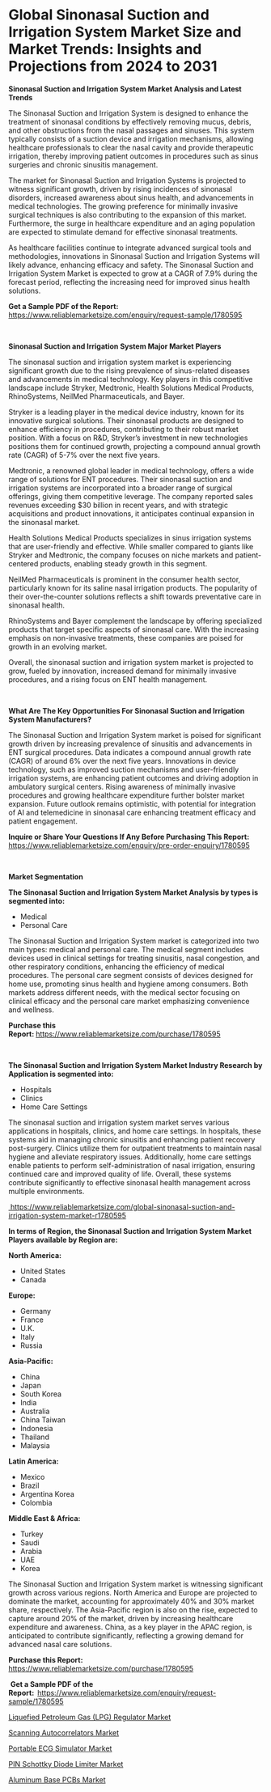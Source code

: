 <p><h1>Global Sinonasal Suction and Irrigation System Market Size and Market Trends: Insights and Projections from 2024 to 2031</h1></p><p><strong>Sinonasal Suction and Irrigation System Market Analysis and Latest Trends</strong></p>
<p><p>The Sinonasal Suction and Irrigation System is designed to enhance the treatment of sinonasal conditions by effectively removing mucus, debris, and other obstructions from the nasal passages and sinuses. This system typically consists of a suction device and irrigation mechanisms, allowing healthcare professionals to clear the nasal cavity and provide therapeutic irrigation, thereby improving patient outcomes in procedures such as sinus surgeries and chronic sinusitis management.</p><p>The market for Sinonasal Suction and Irrigation Systems is projected to witness significant growth, driven by rising incidences of sinonasal disorders, increased awareness about sinus health, and advancements in medical technologies. The growing preference for minimally invasive surgical techniques is also contributing to the expansion of this market. Furthermore, the surge in healthcare expenditure and an aging population are expected to stimulate demand for effective sinonasal treatments.</p><p>As healthcare facilities continue to integrate advanced surgical tools and methodologies, innovations in Sinonasal Suction and Irrigation Systems will likely advance, enhancing efficacy and safety. The Sinonasal Suction and Irrigation System Market is expected to grow at a CAGR of 7.9% during the forecast period, reflecting the increasing need for improved sinus health solutions.</p></p>
<p><strong>Get a Sample PDF of the Report:&nbsp;</strong> <a href="https://www.reliablemarketsize.com/enquiry/request-sample/1780595?utm_campaign=1592&utm_medium=2&utm_source=Github&utm_content=ia&utm_term=13102024&utm_id=sinonasal-suction-and-irrigation-system">https://www.reliablemarketsize.com/enquiry/request-sample/1780595</a></p>
<p>&nbsp;</p>
<p><strong>Sinonasal Suction and Irrigation System Major Market Players</strong></p>
<p><p>The sinonasal suction and irrigation system market is experiencing significant growth due to the rising prevalence of sinus-related diseases and advancements in medical technology. Key players in this competitive landscape include Stryker, Medtronic, Health Solutions Medical Products, RhinoSystems, NeilMed Pharmaceuticals, and Bayer.</p><p>Stryker is a leading player in the medical device industry, known for its innovative surgical solutions. Their sinonasal products are designed to enhance efficiency in procedures, contributing to their robust market position. With a focus on R&D, Stryker’s investment in new technologies positions them for continued growth, projecting a compound annual growth rate (CAGR) of 5-7% over the next five years.</p><p>Medtronic, a renowned global leader in medical technology, offers a wide range of solutions for ENT procedures. Their sinonasal suction and irrigation systems are incorporated into a broader range of surgical offerings, giving them competitive leverage. The company reported sales revenues exceeding $30 billion in recent years, and with strategic acquisitions and product innovations, it anticipates continual expansion in the sinonasal market.</p><p>Health Solutions Medical Products specializes in sinus irrigation systems that are user-friendly and effective. While smaller compared to giants like Stryker and Medtronic, the company focuses on niche markets and patient-centered products, enabling steady growth in this segment.</p><p>NeilMed Pharmaceuticals is prominent in the consumer health sector, particularly known for its saline nasal irrigation products. The popularity of their over-the-counter solutions reflects a shift towards preventative care in sinonasal health.</p><p>RhinoSystems and Bayer complement the landscape by offering specialized products that target specific aspects of sinonasal care. With the increasing emphasis on non-invasive treatments, these companies are poised for growth in an evolving market. </p><p>Overall, the sinonasal suction and irrigation system market is projected to grow, fueled by innovation, increased demand for minimally invasive procedures, and a rising focus on ENT health management.</p></p>
<p>&nbsp;</p>
<p><strong>What Are The Key Opportunities For Sinonasal Suction and Irrigation System Manufacturers?</strong></p>
<p><p>The Sinonasal Suction and Irrigation System market is poised for significant growth driven by increasing prevalence of sinusitis and advancements in ENT surgical procedures. Data indicates a compound annual growth rate (CAGR) of around 6% over the next five years. Innovations in device technology, such as improved suction mechanisms and user-friendly irrigation systems, are enhancing patient outcomes and driving adoption in ambulatory surgical centers. Rising awareness of minimally invasive procedures and growing healthcare expenditure further bolster market expansion. Future outlook remains optimistic, with potential for integration of AI and telemedicine in sinonasal care enhancing treatment efficacy and patient engagement.</p></p>
<p><strong>Inquire or Share Your Questions If Any Before Purchasing This Report:</strong> <a href="https://www.reliablemarketsize.com/enquiry/pre-order-enquiry/1780595?utm_campaign=1592&utm_medium=2&utm_source=Github&utm_content=ia&utm_term=13102024&utm_id=sinonasal-suction-and-irrigation-system">https://www.reliablemarketsize.com/enquiry/pre-order-enquiry/1780595</a></p>
<p>&nbsp;</p>
<p><strong>Market Segmentation</strong></p>
<p><strong>The Sinonasal Suction and Irrigation System Market Analysis by types is segmented into:</strong></p>
<p><ul><li>Medical</li><li>Personal Care</li></ul></p>
<p><p>The Sinonasal Suction and Irrigation System market is categorized into two main types: medical and personal care. The medical segment includes devices used in clinical settings for treating sinusitis, nasal congestion, and other respiratory conditions, enhancing the efficiency of medical procedures. The personal care segment consists of devices designed for home use, promoting sinus health and hygiene among consumers. Both markets address different needs, with the medical sector focusing on clinical efficacy and the personal care market emphasizing convenience and wellness.</p></p>
<p><strong>Purchase this Report:&nbsp;</strong><a href="https://www.reliablemarketsize.com/purchase/1780595?utm_campaign=1592&utm_medium=2&utm_source=Github&utm_content=ia&utm_term=13102024&utm_id=sinonasal-suction-and-irrigation-system">https://www.reliablemarketsize.com/purchase/1780595</a></p>
<p>&nbsp;</p>
<p><strong>The Sinonasal Suction and Irrigation System Market Industry Research by Application is segmented into:</strong></p>
<p><ul><li>Hospitals</li><li>Clinics</li><li>Home Care Settings</li></ul></p>
<p><p>The sinonasal suction and irrigation system market serves various applications in hospitals, clinics, and home care settings. In hospitals, these systems aid in managing chronic sinusitis and enhancing patient recovery post-surgery. Clinics utilize them for outpatient treatments to maintain nasal hygiene and alleviate respiratory issues. Additionally, home care settings enable patients to perform self-administration of nasal irrigation, ensuring continued care and improved quality of life. Overall, these systems contribute significantly to effective sinonasal health management across multiple environments.</p></p>
<p><a href="https://www.reliablemarketsize.com/global-sinonasal-suction-and-irrigation-system-market-r1780595?utm_campaign=1592&utm_medium=2&utm_source=Github&utm_content=ia&utm_term=13102024&utm_id=sinonasal-suction-and-irrigation-system">&nbsp;https://www.reliablemarketsize.com/global-sinonasal-suction-and-irrigation-system-market-r1780595</a></p>
<p><strong>In terms of Region, the Sinonasal Suction and Irrigation System Market Players available by Region are:</strong></p>
<p>
    <p> <strong> North America: </strong>
        <ul>
            <li>United States</li>
            <li>Canada</li>
        </ul>
        </p> 
    <p> <strong> Europe: </strong>
        <ul>
            <li>Germany</li>
            <li>France</li>
            <li>U.K.</li>
            <li>Italy</li>
            <li>Russia</li>
        </ul>
        </p> 
    <p> <strong> Asia-Pacific: </strong>
        <ul>
            <li>China</li>
            <li>Japan</li>
            <li>South Korea</li>
            <li>India</li>
            <li>Australia</li>
            <li>China Taiwan</li>
            <li>Indonesia</li>
            <li>Thailand</li>
            <li>Malaysia</li>
        </ul>
        </p> 
    <p> <strong> Latin America: </strong>
        <ul>
            <li>Mexico</li>
            <li>Brazil</li>
            <li>Argentina Korea</li>
            <li>Colombia</li>
        </ul>
        </p> 
    <p> <strong> Middle East & Africa: </strong>
        <ul>
            <li>Turkey</li>
            <li>Saudi</li>
            <li>Arabia</li>
            <li>UAE</li>
            <li>Korea</li>
        </ul>
    </p>
    </p>
<p><p>The Sinonasal Suction and Irrigation System market is witnessing significant growth across various regions. North America and Europe are projected to dominate the market, accounting for approximately 40% and 30% market share, respectively. The Asia-Pacific region is also on the rise, expected to capture around 20% of the market, driven by increasing healthcare expenditure and awareness. China, as a key player in the APAC region, is anticipated to contribute significantly, reflecting a growing demand for advanced nasal care solutions.</p></p>
<p><strong>Purchase this Report: </strong><a href="https://www.reliablemarketsize.com/purchase/1780595?utm_campaign=1592&utm_medium=2&utm_source=Github&utm_content=ia&utm_term=13102024&utm_id=sinonasal-suction-and-irrigation-system">https://www.reliablemarketsize.com/purchase/1780595</a></p>
<p>&nbsp;<strong>Get a Sample PDF of the Report:&nbsp;&nbsp;</strong><a href="https://www.reliablemarketsize.com/enquiry/request-sample/1780595?utm_campaign=1592&utm_medium=2&utm_source=Github&utm_content=ia&utm_term=13102024&utm_id=sinonasal-suction-and-irrigation-system">https://www.reliablemarketsize.com/enquiry/request-sample/1780595</a></p>
<p><strong></strong></p>
<p><p><a href="https://www.linkedin.com/pulse/future-liquefied-petroleum-gas-lpg-regulator-market-global-forecast-xzkpf?utm_campaign=1592&utm_medium=2&utm_source=Github&utm_content=ia&utm_term=13102024&utm_id=sinonasal-suction-and-irrigation-system">Liquefied Petroleum Gas (LPG) Regulator Market</a></p><p><a href="https://www.linkedin.com/pulse/scanning-autocorrelators-market-size-growing-cagr-44-report-cqqdc?utm_campaign=1592&utm_medium=2&utm_source=Github&utm_content=ia&utm_term=13102024&utm_id=sinonasal-suction-and-irrigation-system">Scanning Autocorrelators Market</a></p><p><a href="https://www.linkedin.com/pulse/portable-ecg-simulator-market-indicators-size-regional-breakdown-ht4ee?utm_campaign=1592&utm_medium=2&utm_source=Github&utm_content=ia&utm_term=13102024&utm_id=sinonasal-suction-and-irrigation-system">Portable ECG Simulator Market</a></p><p><a href="https://www.linkedin.com/pulse/pin-schottky-diode-limiter-market-trends-strategic-insights-2024-b4iif?utm_campaign=1592&utm_medium=2&utm_source=Github&utm_content=ia&utm_term=13102024&utm_id=sinonasal-suction-and-irrigation-system">PIN Schottky Diode Limiter Market</a></p><p><a href="https://github.com/NargisHussain432/Market-Research-Report-List-1/blob/main/aluminum-base-pcbs-market.md?utm_campaign=1592&utm_medium=2&utm_source=Github&utm_content=ia&utm_term=13102024&utm_id=sinonasal-suction-and-irrigation-system">Aluminum Base PCBs Market</a></p></p>